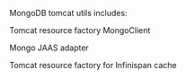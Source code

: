 MongoDB tomcat utils includes:

Tomcat  resource factory MongoClient

Mongo JAAS adapter

Tomcat resource factory for Infinispan cache